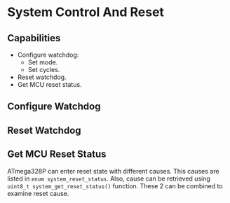 # System Control And Reset

## Capabilities

* Configure watchdog:
	* Set mode.
	* Set cycles.
* Reset watchdog.
* Get MCU reset status.

## Configure Watchdog

## Reset Watchdog

## Get MCU Reset Status

ATmega328P can enter reset state with different causes. This causes are listed
in `enum system_reset_status`. Also, cause can be retrieved using
`uint8_t system_get_reset_status()` function. These 2 can be combined to examine
reset cause.
